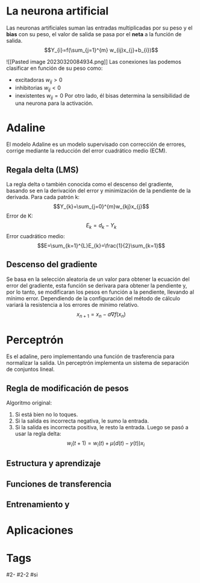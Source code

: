 # La neurona artificial
Las neuronas artificiales suman las entradas multiplicadas por su peso y el **bias** con su peso, el valor de salida se pasa por el **neta** a la función de salida. 
$$Y_{i}=f(\sum_{j=1}^{m} w_{ij}x_{j}+b_{i})$$

![[Pasted image 20230320084934.png]]
Las conexiones las podemos clasificar en función de su peso como:
- excitadoras $w_{ij}>0$
- inhibitorias $w_{ij}<0$
- inexistentes $w_{ij}=0$
Por otro lado, él bisas determina la sensibilidad de una neurona para la activación.
# Adaline
El modelo Adaline es un modelo supervisado con corrección de errores, corrige mediante la reducción del error cuadrático medio (ECM).
## Regala delta (LMS)
La regla delta o también conocida como el descenso del gradiente, basando se en la derivación del error y minimización de la pendiente de la derivada.
Para cada patrón k:
$$Y_{k}=\sum_{j=0}^{m}w_{kj}x_{j}$$
Error de K:
$$E_{k}=d_{k}-Y_{k}$$
Error cuadrático medio:
$$E=\sum_{k=1}^{L}E_{k}=\frac{1}{2}\sum_{k=1}$$
## Descenso del gradiente
Se basa en la selección aleatoria de un valor para obtener la ecuación del error del gradiente, esta función se derivara para obtener la pendiente y, por lo tanto, se modificaran los pesos en función a la pendiente, llevando al mínimo error.
Dependiendo de la configuración del método de cálculo variará la resistencia a los errores de mínimo relativo. 
$$x_{n+1}=x_{n}-a\nabla f(x_{n})$$
# Perceptrón
Es el adaline, pero implementando una función de trasferencia para normalizar la salida.
Un perceptrón implementa un sistema de separación de conjuntos lineal.
## Regla de modificación de pesos
Algoritmo original:
1. Si está bien no lo toques.
2. Si la salida es incorrecta negativa, le sumo la entrada.
3. Si la salida es incorrecta positiva, le resto la entrada.
Luego se pasó a usar la regla delta:
$$w_{i}(t+1)=w_{i}(t)+\mu(d(t)-y(t))x_{i}$$
## Estructura y aprendizaje
## Funciones de transferencia
## Entrenamiento y 
# Aplicaciones
# Tags
#2- 
#2-2 
#si